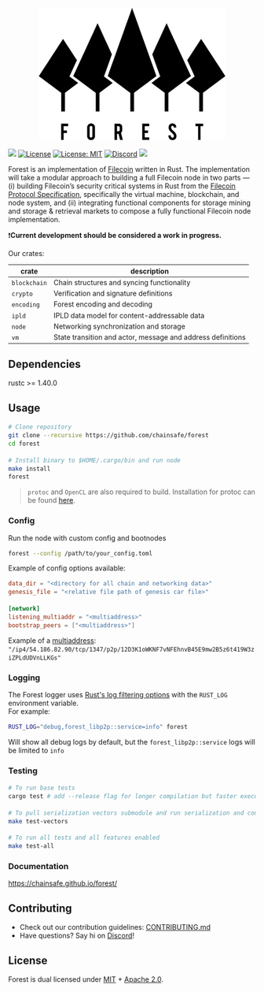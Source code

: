 <p align="center">
  <img width="380" height="269" src="./.github/forest_logo.png">
</p>


![](https://github.com/ChainSafe/forest/workflows/Rust%20CI/badge.svg?event=push&branch=main)
[![License](https://img.shields.io/badge/License-Apache%202.0-blue.svg)](https://opensource.org/licenses/Apache-2.0)
[![License: MIT](https://img.shields.io/badge/License-MIT-yellow.svg)](https://opensource.org/licenses/MIT)
[![Discord](https://img.shields.io/discord/593655374469660673.svg?label=Discord&logo=discord)](https://discord.gg/Q6A3YA2)
[![](https://img.shields.io/twitter/follow/espadrine.svg?label=Follow&style=social)](https://twitter.com/chainsafeth)


Forest is an implementation of [Filecoin](https://filecoin.io/) written in Rust. The implementation will take a modular approach to building a full Filecoin node in two parts — (i) building Filecoin’s security critical systems in Rust from the [Filecoin Protocol Specification](https://filecoin-project.github.io/specs/), specifically the virtual machine, blockchain, and node system, and (ii) integrating functional components for storage mining and storage & retrieval markets to compose a fully functional Filecoin node implementation.

❗**Current development should be considered a work in progress.**

Our crates:

| crate | description |
|-|-|
| `blockchain` | Chain structures and syncing functionality |
| `crypto` | Verification and signature definitions |
| `encoding` | Forest encoding and decoding |
| `ipld` | IPLD data model for content-addressable data |
| `node` | Networking synchronization and storage |
| `vm` | State transition and actor, message and address definitions |

## Dependencies
rustc >= 1.40.0

## Usage
```bash
# Clone repository
git clone --recursive https://github.com/chainsafe/forest
cd forest

# Install binary to $HOME/.cargo/bin and run node
make install
forest
```

> `protoc` and `OpenCL` are also required to build. Installation for protoc can be found [here](http://google.github.io/proto-lens/installing-protoc.html).

### Config

Run the node with custom config and bootnodes

```bash
forest --config /path/to/your_config.toml
```

Example of config options available:

```toml
data_dir = "<directory for all chain and networking data>"
genesis_file = "<relative file path of genesis car file>"

[network]
listening_multiaddr = "<multiaddress>"
bootstrap_peers = ["<multiaddress>"]
```

Example of a [multiaddress](https://github.com/multiformats/multiaddr): `"/ip4/54.186.82.90/tcp/1347/p2p/12D3K1oWKNF7vNFEhnvB45E9mw2B5z6t419W3ziZPLdUDVnLLKGs"`

### Logging

The Forest logger uses [Rust's log filtering options](https://doc.rust-lang.org/1.1.0/log/index.html#filtering-results) with the `RUST_LOG` environment variable.  
For example:

```bash
RUST_LOG="debug,forest_libp2p::service=info" forest
```

Will show all debug logs by default, but the `forest_libp2p::service` logs will be limited to `info`

### Testing
```bash
# To run base tests
cargo test # add --release flag for longer compilation but faster execution

# To pull serialization vectors submodule and run serialization and conformance tests
make test-vectors

# To run all tests and all features enabled
make test-all
```

### Documentation
https://chainsafe.github.io/forest/

## Contributing
- Check out our contribution guidelines: [CONTRIBUTING.md](CONTRIBUTING.md)  
- Have questions? Say hi on [Discord](https://discord.gg/Q6A3YA2)!

## License 
Forest is dual licensed under [MIT](https://github.com/ChainSafe/forest/blob/main/LICENSE-MIT) + [Apache 2.0](https://github.com/ChainSafe/forest/blob/main/LICENSE-APACHE).
